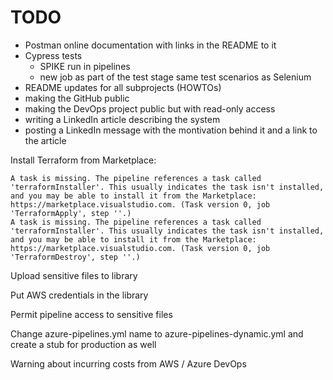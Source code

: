 # TODO

-   Postman online documentation with links in the README to it
-   Cypress tests
    -   SPIKE run in pipelines
    -   new job as part of the test stage same test scenarios as Selenium
-   README updates for all subprojects (HOWTOs)
-   making the GitHub public
-   making the DevOps project public but with read-only access
-   writing a LinkedIn article describing the system
-   posting a LinkedIn message with the montivation behind it and a link to the article

Install Terraform from Marketplace:

```
A task is missing. The pipeline references a task called 'terraformInstaller'. This usually indicates the task isn't installed, and you may be able to install it from the Marketplace: https://marketplace.visualstudio.com. (Task version 0, job 'TerraformApply', step ''.)
A task is missing. The pipeline references a task called 'terraformInstaller'. This usually indicates the task isn't installed, and you may be able to install it from the Marketplace: https://marketplace.visualstudio.com. (Task version 0, job 'TerraformDestroy', step ''.)
```

Upload sensitive files to library

Put AWS credentials in the library

Permit pipeline access to sensitive files

Change azure-pipelines.yml name to azure-pipelines-dynamic.yml and create a stub for production as well

Warning about incurring costs from AWS / Azure DevOps
